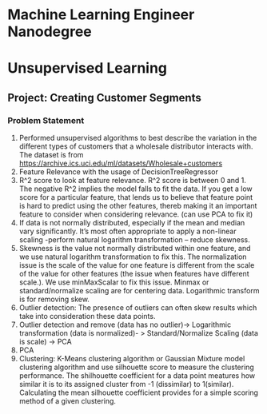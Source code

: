 # Machine Learning Engineer Nanodegree
# Unsupervised Learning
## Project: Creating Customer Segments

### Problem Statement
1.	Performed unsupervised algorithms to best describe the variation in the different types of customers that a wholesale distributor interacts with. The dataset is from https://archive.ics.uci.edu/ml/datasets/Wholesale+customers
2.	Feature Relevance with the usage of DecisionTreeRegressor
3.	R^2 score to look at feature relevance. R^2 score is between 0 and 1. The negative R^2 implies the model falls to fit the data. If you get a low score for a particular feature, that lends us to believe that feature point is hard to predict using the other features, thereb making it an important feature to consider when considering relevance. (can use PCA to fix it)
4.	If data is not normally distributed, especially if the mean and median vary significantly. It’s most often appropriate to apply a non-linear scaling -perform natural logarithm transformation – reduce skewness.
5.	Skewness is the value not normally distributed within one feature, and we use natural logarithm transformation to fix this. The normalization issue is the scale of the value for one feature is different from the scale of the value for other features (the issue when features have different scale.).  We use minMaxScalar to fix this issue. Minmax or standard/normalize scaling are for centering data. Logarithmic transform is for removing skew. 
6.	Outlier detection: The presence of outliers can often skew results which take into consideration these data points. 
7.	Outlier detection and remove (data has no outlier)-> Logarithmic transformation (data is normalized)- > Standard/Normalize Scaling (data is scale) -> PCA
8.	PCA
9.	Clustering: K-Means clustering algorithm or Gaussian Mixture model clustering algorithm and use silhouette score to measure the clustering performance. The shilhouette coefficient for a data point meatures how similar it is to its assigned cluster from -1 (dissimilar) to 1(similar). Calculating the mean silhouette coefficient provides for a simple scoring method of a given clustering.
